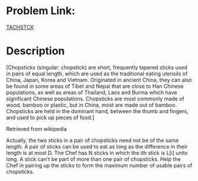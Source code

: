 # Problem Link:
[TACHSTCK](https://www.codechef.com/problems/TACHSTCK/)

# Description
[Chopsticks (singular: chopstick) are short, frequently tapered sticks used in pairs of equal length, which are used as the traditional eating utensils of China, Japan, Korea and Vietnam. Originated in ancient China, they can also be found in some areas of Tibet and Nepal that are close to Han Chinese populations, as well as areas of Thailand, Laos and Burma which have significant Chinese populations. Chopsticks are most commonly made of wood, bamboo or plastic, but in China, most are made out of bamboo. Chopsticks are held in the dominant hand, between the thumb and fingers, and used to pick up pieces of food.]

Retrieved from wikipedia

Actually, the two sticks in a pair of chopsticks need not be of the same length. A pair of sticks can be used to eat as long as the difference in their length is at most D. The Chef has N sticks in which the ith stick is L[i] units long. A stick can't be part of more than one pair of chopsticks. Help the Chef in pairing up the sticks to form the maximum number of usable pairs of chopsticks.